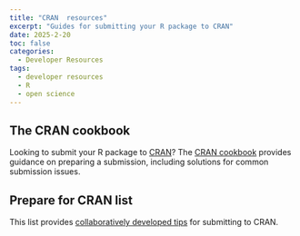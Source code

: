 ```yaml
---
title: "CRAN  resources"
excerpt: "Guides for submitting your R package to CRAN"
date: 2025-2-20
toc: false
categories:
  - Developer Resources
tags:
  - developer resources
  - R
  - open science
---
```


## The CRAN cookbook

Looking to submit your R package to [CRAN](https://cran.r-project.org/)? The [CRAN cookbook](https://contributor.r-project.org/cran-cookbook/) provides guidance on preparing a submission, including solutions for common submission issues.

## Prepare for CRAN list

This list provides [collaboratively developed tips](https://github.com/ThinkR-open/prepare-for-cran) for submitting to CRAN.
